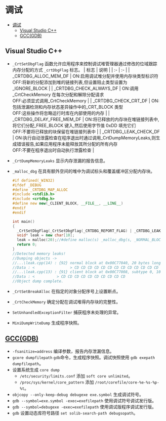 # 调试

- [调试](#调试)
  - [Visual Studio C++](#visual-studio-c)
  - [GCC(GDB)](#gccgdb)

## Visual Studio C++

- `_CrtSetDbgFlag` 函数允许应用程序来控制调试堆管理器通过修改的位域跟踪内存分配的方式 `_crtDbgFlag` 标志。
  | 标志 | 说明 |
  | :- | :- |
  | \_CRTDBG_ALLOC_MEM_DF | ON:启用调试堆分配并使用内存块类型标识符<br>OFF:将新的分配添加到堆的链接列表,但设置阻止类型设置为\_IGNORE_BLOCK |
  | \_CRTDBG_CHECK_ALWAYS_DF | ON:调用\_CrtCheckMemory 在每次分配和解除分配请求<br>OFF:必须显式调用\_CrtCheckMemory |
  | \_CRTDBG_CHECK_CRT_DF | ON:包括泄漏检测和内存状态差异操作中的\_CRT_BLOCK 类型<br>OFF:这些操作将忽略运行时库在内部使用的内存 |
  | \_CRTDBG_DELAY_FREE_MEM_DF | ON:将已释放的内存块在堆链接列表中,将它们分配\_FREE_BLOCK 键入,然后使用字节值 0xDD 填充它们<br>OFF:不要将已释放的块保留在堆链接列表中 |
  | \_CRTDBG_LEAK_CHECK_DF | ON:执行自动泄露检查在程序退出时通过调用\_CrtDumpMemoryLeaks,则生成错误报告,如果应用程序未能释放其所分配的所有内存<br>OFF:不要在程序退出时自动执行泄露检查 |
- `_CrtDumpMemoryLeaks` 显示内存泄漏的报告信息。
- `_malloc_dbg` 在具有额外空间的堆中为调试标头和覆盖缓冲区分配内存块。

  ```c++
  #if defined(_WIN32)
  #ifdef _DEBUG
  #define _CRTDBG_MAP_ALLOC
  #include <stdlib.h>
  #include <crtdbg.h>
  #define new new(_CLIENT_BLOCK, __FILE__, __LINE__)
  #endif
  #endif

  int main()
  {
    _CrtSetDbgFlag(_CrtSetDbgFlag(_CRTDBG_REPORT_FLAG) | _CRTDBG_LEAK_CHECK_DF);
    void* leak = new char[10];
    leak = malloc(20);//#define malloc(s) _malloc_dbg(s, _NORMAL_BLOCK, __FILE__, __LINE__)
    return 0;
  }
  //Detected memory leaks!
  //Dumping objects ->
  //...\leak.cpp(14) : {92} normal block at 0x00C77040, 20 bytes long.
  //Data : <                > CD CD CD CD CD CD CD CD CD CD CD CD CD CD CD CD
  //...\leak.cpp(13) : {91} client block at 0x00C77008, subtype 0, 10 bytes long.
  //Data : <          > CD CD CD CD CD CD CD CD CD CD
  //Object dump complete.
  ```

- `_CrtSetBreakAlloc` 在指定的对象分配序号上设置断点。
- `_CrtCheckMemory` 确定分配在调试堆得内存块的完整性。
- `SetUnhandledExceptionFilter` 捕获程序未处理的异常。
- `MiniDumpWriteDump` 生成程序快照。

## [GCC(GDB)](./gcc.md#gdb)

- `-fsanitize=address` 编译参数，报告内存泄漏信息。
- `gcore dumpfilepath` `gdb`命令，生成程序快照。调试快照使用 `gdb exepath dumpfilepath`。
- 设置系统生成 `core dump`
  - `/etc/security/limits.conf` 添加 `soft core unlimited`。
  - `/proc/sys/kernel/core_pattern` 添加 `/root/corefile/core-%e-%s-%p-%t`。
- `objcopy --only-keep-debug debugexe exe.symbol` 生成调试符号。
- `gdb --symbol=exe.symbol -exec=exefilepath` 使用调试符号调试发行版。
- `gdb --symbol=debugexe -exec=exefilepath` 使用调试版程序调试发行版。
- `gdb` 设置动态库符号路径 `set solib-search-path debugsopath`。

